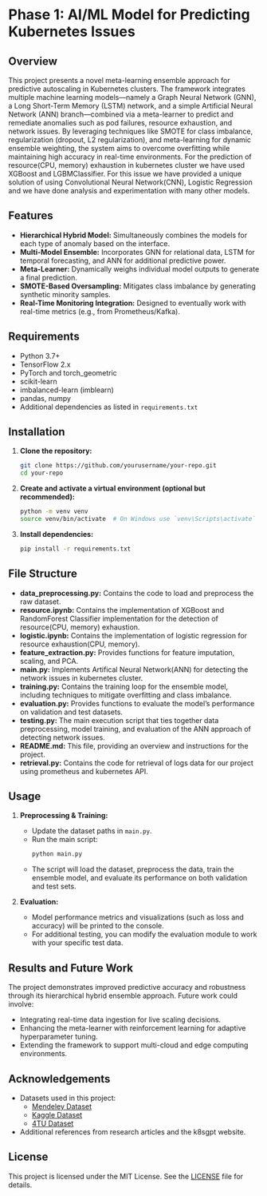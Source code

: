 # Phase 1: AI/ML Model for Predicting Kubernetes Issues


## Overview
This project presents a novel meta-learning ensemble approach for predictive autoscaling in Kubernetes clusters. The framework integrates multiple machine learning models—namely a Graph Neural Network (GNN), a Long Short-Term Memory (LSTM) network, and a simple Artificial Neural Network (ANN) branch—combined via a meta-learner to predict and remediate anomalies such as pod failures, resource exhaustion, and network issues. By leveraging techniques like SMOTE for class imbalance, regularization (dropout, L2 regularization), and meta-learning for dynamic ensemble weighting, the system aims to overcome overfitting while maintaining high accuracy in real-time environments.
For the prediction of resource(CPU, memory) exhaustion in kubernetes cluster we have used XGBoost and LGBMClassifier. For this issue we have provided a unique solution of using Convolutional Neural Network(CNN), Logistic Regression and we have done analysis and experimentation with many other models.

## Features
- **Hierarchical Hybrid Model:** Simultaneously combines the models for each type of anomaly based on the interface.
- **Multi-Model Ensemble:** Incorporates GNN for relational data, LSTM for temporal forecasting, and ANN for additional predictive power.
- **Meta-Learner:** Dynamically weighs individual model outputs to generate a final prediction.
- **SMOTE-Based Oversampling:** Mitigates class imbalance by generating synthetic minority samples.
- **Real-Time Monitoring Integration:** Designed to eventually work with real-time metrics (e.g., from Prometheus/Kafka).

## Requirements
- Python 3.7+
- TensorFlow 2.x
- PyTorch and torch_geometric
- scikit-learn
- imbalanced-learn (imblearn)
- pandas, numpy
- Additional dependencies as listed in `requirements.txt`

## Installation
1. **Clone the repository:**
   ```bash
   git clone https://github.com/yourusername/your-repo.git
   cd your-repo
   ```
2. **Create and activate a virtual environment (optional but recommended):**
   ```bash
   python -m venv venv
   source venv/bin/activate  # On Windows use `venv\Scripts\activate` or use conda to create virtual environment.
   ```
3. **Install dependencies:**
   ```bash
   pip install -r requirements.txt
   ```

## File Structure
- **data_preprocessing.py:** Contains the code to load and preprocess the raw dataset.
- **resource.ipynb:** Contains the implementation of XGBoost and RandomForest Classifier implementation for the detection of resource(CPU, memory) exhaustion.
- **logistic.ipynb:** Contains the implementation of logistic regression for resource exhaustion(CPU, memory). 
- **feature_extraction.py:** Provides functions for feature imputation, scaling, and PCA.
- **main.py:** Implements Artifical Neural Network(ANN) for detecting the network issues in kubernetes cluster.
- **training.py:** Contains the training loop for the ensemble model, including techniques to mitigate overfitting and class imbalance.
- **evaluation.py:** Provides functions to evaluate the model’s performance on validation and test datasets.
- **testing.py:** The main execution script that ties together data preprocessing, model training, and evaluation of the ANN approach of detecting network issues.
- **README.md:** This file, providing an overview and instructions for the project.
- **retrieval.py:** Contains the code for retrieval of logs data for our project using prometheus and kubernetes API.

## Usage
1. **Preprocessing & Training:**
   - Update the dataset paths in `main.py`.
   - Run the main script:
     ```bash
     python main.py
     ```
   - The script will load the dataset, preprocess the data, train the ensemble model, and evaluate its performance on both validation and test sets.

2. **Evaluation:**
   - Model performance metrics and visualizations (such as loss and accuracy) will be printed to the console.
   - For additional testing, you can modify the evaluation module to work with your specific test data.

## Results and Future Work
The project demonstrates improved predictive accuracy and robustness through its hierarchical hybrid ensemble approach. Future work could involve:
- Integrating real-time data ingestion for live scaling decisions.
- Enhancing the meta-learner with reinforcement learning for adaptive hyperparameter tuning.
- Extending the framework to support multi-cloud and edge computing environments.

## Acknowledgements
- Datasets used in this project:
  - [Mendeley Dataset](https://data.mendeley.com/datasets/ks9vbv5pb2/1)
  - [Kaggle Dataset](https://www.kaggle.com/datasets/nickkinyae/kubernetes-resource-and-performancemetricsallocation?resource=download)
  - [4TU Dataset](https://data.4tu.nl/articles/dataset/AssureMOSS_Kubernetes_Run-time_Monitoring_Dataset/20463687)
- Additional references from research articles and the k8sgpt website.

## License
This project is licensed under the MIT License. See the [LICENSE](LICENSE) file for details.


